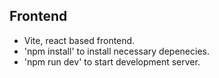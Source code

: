 ## Frontend

- Vite, react based frontend.
- 'npm install' to install necessary depenecies.
- 'npm run dev' to start development server.